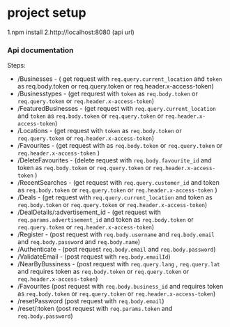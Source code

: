 # project setup
1.npm install
2.http://localhost:8080 (api url)

### Api documentation
Steps:
* /Businesses - ( get request with `req.query.current_location` and `token` as req.body.token or req.query.token or req.header.x-access-token)
* /Businesstypes - (get requrest with `token` as `req.body.token` or `req.query.token` or `req.header.x-access-token`)
* /FeaturedBusinesses - (get request with  `req.query.current_location` and  `token` as `req.body.token` or `req.query.token` or `req.header.x-access-token`)
* /Locations - (get request with `token` as `req.body.token` or `req.query.token` or `req.header.x-access-token`)
* /Favourites - (get request with as `req.body.token` or `req.query.token` or `req.header.x-access-token` )
* /DeleteFavourites - (delete request with  `req.body.favourite_id` and token as `req.body.token` or `req.query.token` or `req.header.x-access-token` )
* /RecentSearches - (get request with  `req.query.customer_id` and  token as `req.body.token` or `req.query.token` or `req.header.x-access-token` )
* /Deals - (get request with `req.query.current_location` and  token as `req.body.token` or `req.query.token` or `req.header.x-access-token`)
* /DealDetails/:advertisement_id - (get request with `req.params.advertisement_id` and  token as `req.body.token` or `req.query.token` or `req.header.x-access-token`)
* /Register - (post request with `req.body.username` and `req.body.email` and `req.body.password` and `req.body.name`)
* /Authenticate - (post request `req.body.email` and `req.body.password`)
* /ValidateEmail - (post request with `req.body.emailId`)
* /NearByBussiness - (post request with `req.query.lang` , `req.query.lat` and requires token as `req.body.token` or `req.query.token` or `req.header.x-access-token`)
*  /Favourites (post request with `req.body.business_id` and requires token as `req.body.token` or `req.query.token` or `req.header.x-access-token`)
*  /resetPassword (post request with `req.body.email`)
*  /reset/:token (post request with `req.params.token` and  `req.body.password`)
